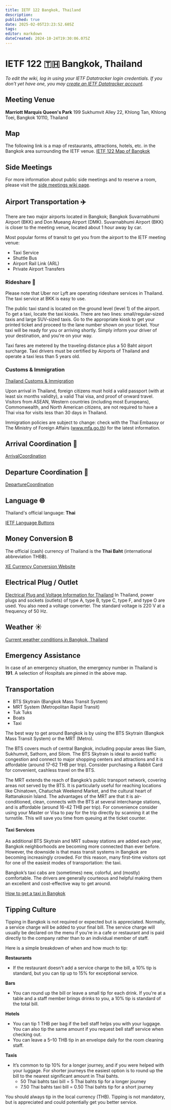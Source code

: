 ```yaml
---
title: IETF 122 Bangkok, Thailand
description: 
published: true
date: 2025-02-05T23:23:52.605Z
tags: 
editor: markdown
dateCreated: 2024-10-24T19:30:06.075Z
---
```


# IETF 122 :thailand: Bangkok, Thailand 
*To edit the wiki, log in using your IETF Datatracker login credentials. If you don't yet have one, you may [create an IETF Datatracker account](https://datatracker.ietf.org/accounts/create/).*

## Meeting Venue
**Marriott Marquis Queen's Park**
199 Sukhumvit Alley 22, 
Khlong Tan, Khlong Toei, 
Bangkok 10110, 
Thailand

## Map
The following link is a map of restaurants, attractions, hotels, etc. in the Bangkok area surrounding the IETF venue. 
[IETF 122 Map of Bangkok](https://www.google.com/maps/d/edit?mid=1Qe0KZ5BfXxiy9Feb2aq8N1xVp9iYBwE&usp=sharing)

## Side Meetings
For more information about public side meetings and to reserve a room, please visit the [side meetings wiki page](/meeting/122/sidemeetings).

## Airport Transportation :airplane:
There are two major airports located in Bangkok; Bangkok Suvarnabhumi Airport (BKK) and Don Mueang Airport (DMK). Suvarnabhumi Airport (BKK) is closer to the meeting venue, located about 1 hour away by car.

Most popular forms of transit to get you from the airport to the IETF meeting venue:
- Taxi Service
- Shuttle Bus
- Airport Rail Link (ARL)
- Private Airport Transfers

### Rideshare :taxi:
Please note that Uber nor Lyft are operating rideshare services in Thailand. The taxi service at BKK is easy to use. 

The public taxi stand is located on the ground level (level 1) of the airport. To get a taxi, locate the taxi kiosks. There are two lines: small/regular-sized taxis and large SUV-sized taxis. Go to the appropriate kiosk to get your printed ticket and proceed to the lane number shown on your ticket. Your taxi will be ready for you or arriving shortly. Simply inform your driver of your destination, and you're on your way.

Taxi fares are metered by the traveling distance plus a 50 Baht airport surcharge. Taxi drivers must be certified by Airports of Thailand and operate a taxi less than 5 years old. 

### Customs & Immigration

[Thailand Customs & Immigration](https://www.tourismthailand.org/Articles/plan-your-trip-customs-and-immigration)

Upon arrival in Thailand, foreign citizens must hold a valid passport (with at least six months validity), a valid Thai visa, and proof of onward travel. Visitors from ASEAN, Western countries (including most Europeans), Commonwealth, and North American citizens, are not required to have a Thai visa for visits less than 30 days in Thailand.

Immigration policies are subject to change: check with the Thai Embassy or The Ministry of Foreign Affairs (www.mfa.go.th) for the latest information.

## Arrival Coordination :flight_arrival:
[ArrivalCoordination](/meeting/122/ArrivalCoordination)

## Departure Coordination :flight_departure:
[DepartureCoordination](/meeting/122/DepartureCoordination)

## Language :globe_with_meridians:
Thailand's official language: **Thai**

[IETF Language Buttons](/meeting/buttons) 

## Money Conversion ฿
The official (cash) currency of Thailand is the **Thai Baht** (international abbreviation THB฿).

[XE Currency Conversion Website](https://www.xe.com/currencyconverter/convert/?Amount=1&From=USD&To=THB)

 ## Electrical Plug / Outlet 
[Electrical Plug and Voltage Information for Thailand](https://www.power-plugs-sockets.com/us/thailand/) 
In Thailand, power plugs and sockets (outlets) of type A, type B, type C, type F, and type O are used. You also need a voltage converter. The standard voltage is 220 V at a frequency of 50 Hz.

## Weather :sunny: 
[Current weather conditions in Bangkok, Thailand](https://www.accuweather.com/en/th/bangkok/318849/weather-forecast/318849)
 
## Emergency Assistance
In case of an emergency situation, the emergency number in Thailand is **191**.
A selection of Hospitals are pinned in the above map.  

## Transportation

- BTS Skytrain (Bangkok Mass Transit System)
- MRT System (Metropolitan Rapid Transit)
- Tuk Tuks
- Boats
- Taxi

The best way to get around Bangkok is by using the BTS Skytrain (Bangkok Mass Transit System) or the MRT (Metro). 

The BTS covers much of central Bangkok, including popular areas like Siam, Sukhumvit, Sathorn, and Silom. The BTS Skytrain is ideal to avoid traffic congestion and connect to major shopping centers and attractions and it is affordable (around 17-62 THB per trip). Consider purchasing a Rabbit Card for convenient, cashless travel on the BTS.

The MRT extends the reach of Bangkok’s public transport network, covering areas not served by the BTS. It is particularly useful for reaching locations like Chinatown, Chatuchak Weekend Market, and the cultural heart of Rattanakosin Island. The advantages of the MRT are that it is air-conditioned, clean, connects with the BTS at several interchange stations, and is affordable (around 16-42 THB per trip). For convenience consider using your Master or Visa to pay for the trip directly by scanning it at the turnstile. This will save you time from queuing at the ticket counter.

#### **Taxi Services**
As additional BTS Skytrain and MRT subway stations are added each year, Bangkok neighborhoods are becoming more connected than ever before. However, the downside is that mass transit systems in Bangkok are becoming increasingly crowded. For this reason, many first-time visitors opt for one of the easiest modes of transportation: the taxi. 

Bangkok’s taxi cabs are (sometimes) new, colorful, and (mostly) comfortable. The drivers are generally courteous and helpful making them an excellent and cost-effective way to get around.

[How to get a taxi in Bangkok](https://www.thaiembassy.com/travel-to-thailand/bangkok-taxi-tips-how-to-get-a-taxi-in-bangkok)


## Tipping Culture

Tipping in Bangkok is not required or expected but is appreciated. Normally, a service charge will be added to your final bill. The service charge will usually be declared on the menu if you’re in a cafe or restaurant and is paid directly to the company rather than to an individual member of staff.

Here is a simple breakdown of when and how much to tip:

**Restaurants**
- If the restaurant doesn't add a service charge to the bill, a 10% tip is standard, but you can tip up to 15% for exceptional service.

**Bars**
- You can round up the bill or leave a small tip for each drink. If you're at a table and a staff member brings drinks to you, a 10% tip is standard of the total bill. 

**Hotels**
- You can tip 1 THB per bag if the bell staff helps you with your luggage. You can also tip the same amount if you request bell staff service when checking out. 
- You can leave a 5–10 THB tip in an envelope daily for the room cleaning staff. 

**Taxis**
- It’s common to tip 10% for a longer journey, and if you were helped with your luggage. For shorter journeys the easiest option is to round up the bill to the nearest significant amount in Thai bahts.
	- 50 Thai bahts taxi bill = 5 Thai bahts tip for a longer journey
	- 7.50 Thai bahts taxi bill = 0.50 Thai bahts tip for a short journey

You should always tip in the local currency (THB). Tipping is not mandatory, but is appreciated and could potentially get you better service. 






